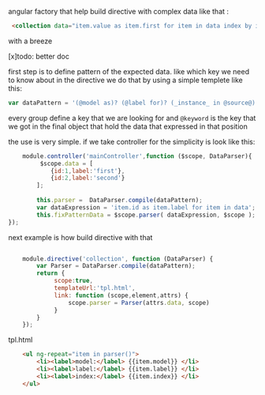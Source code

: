 angular factory that help build directive with complex data like that :
 
 ```html
  <collection data="item.value as item.first for item in data index by item.id"></collection>
 ```

with a breeze


[x]todo: better doc

first step is to define pattern of the expected data. like which key we need to know about in the directive
we do that by using a simple templete like this:

```js
var dataPattern = '(@model as)? (@label for)? (_instance_ in @source@) (index by @index)?';
```

every group define a key that we are looking for and `@keyword` is the key that we got in the
final object that hold the data that expressed in that position

the use is very simple. if we take controller for the simplicity is look like this:

```js
    module.controller('mainController',function ($scope, DataParser){
         $scope.data = [
            {id:1,label:'first'},
            {id:2,label:'second'}
        ];
        
        this.parser =  DataParser.compile(dataPattern);
        var dataExpression = 'item.id as item.label for item in data';
        this.fixPatternData = $scope.parser( dataExpression, $scope );
});

```

next example is how build directive with that 

```js

    module.directive('collection', function (DataParser) {
        var Parser = DataParser.compile(dataPattern);
        return {
             scope:true,
             templateUrl:'tpl.html',
             link: function (scope,element,attrs) {
                 scope.parser = Parser(attrs.data, scope)
             }
        }
    });

```
tpl.html
```html
    <ul ng-repeat="item in parser()">
        <li><label>model:</label> {{item.model}} </li>
        <li><label>label:</label> {{item.label}} </li>
        <li><label>index:</label> {{item.index}} </li>
    </ul>
```
